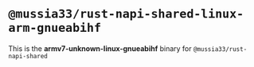 # `@mussia33/rust-napi-shared-linux-arm-gnueabihf`

This is the **armv7-unknown-linux-gnueabihf** binary for `@mussia33/rust-napi-shared`

